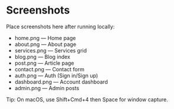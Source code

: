 # Screenshots

Place screenshots here after running locally:

- home.png — Home page
- about.png — About page
- services.png — Services grid
- blog.png — Blog index
- post.png — Article page
- contact.png — Contact form
- auth.png — Auth (Sign in/Sign up)
- dashboard.png — Account dashboard
- admin.png — Admin posts

Tip: On macOS, use Shift+Cmd+4 then Space for window capture.
